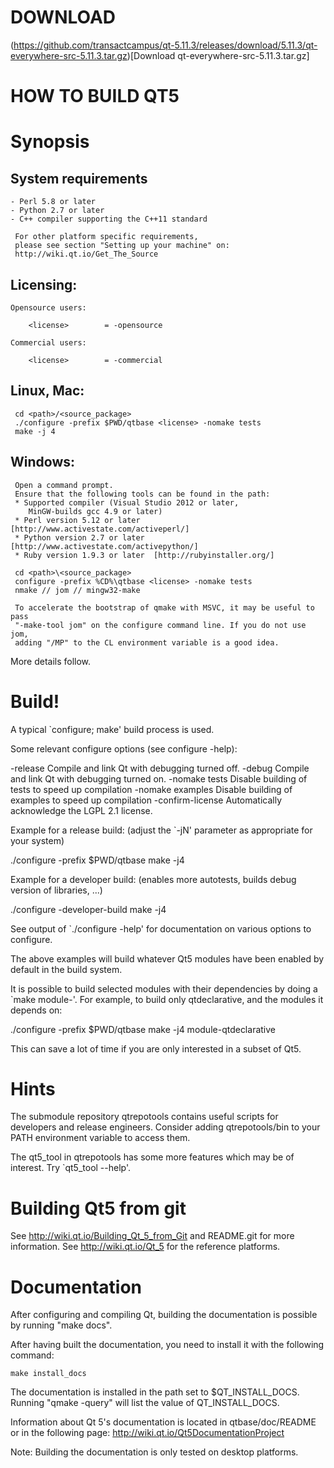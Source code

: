 DOWNLOAD
========

(https://github.com/transactcampus/qt-5.11.3/releases/download/5.11.3/qt-everywhere-src-5.11.3.tar.gz)[Download qt-everywhere-src-5.11.3.tar.gz]

HOW TO BUILD QT5
================


 Synopsis
 ========

   System requirements
   ------------------

    - Perl 5.8 or later
    - Python 2.7 or later
    - C++ compiler supporting the C++11 standard

     For other platform specific requirements,
     please see section "Setting up your machine" on:
     http://wiki.qt.io/Get_The_Source

   Licensing:
   ----------

    Opensource users:

        <license>        = -opensource

    Commercial users:

        <license>        = -commercial

   Linux, Mac:
   -----------

     cd <path>/<source_package>
     ./configure -prefix $PWD/qtbase <license> -nomake tests
     make -j 4

   Windows:
   --------

     Open a command prompt.
     Ensure that the following tools can be found in the path:
     * Supported compiler (Visual Studio 2012 or later,
        MinGW-builds gcc 4.9 or later)
     * Perl version 5.12 or later   [http://www.activestate.com/activeperl/]
     * Python version 2.7 or later  [http://www.activestate.com/activepython/]
     * Ruby version 1.9.3 or later  [http://rubyinstaller.org/]

     cd <path>\<source_package>
     configure -prefix %CD%\qtbase <license> -nomake tests
     nmake // jom // mingw32-make

     To accelerate the bootstrap of qmake with MSVC, it may be useful to pass
     "-make-tool jom" on the configure command line. If you do not use jom,
     adding "/MP" to the CL environment variable is a good idea.

 More details follow.

 Build!
 ======

 A typical `configure; make' build process is used.

 Some relevant configure options (see configure -help):

 -release              Compile and link Qt with debugging turned off.
 -debug                Compile and link Qt with debugging turned on.
 -nomake tests         Disable building of tests to speed up compilation
 -nomake examples      Disable building of examples to speed up compilation
 -confirm-license      Automatically acknowledge the LGPL 2.1 license.

 Example for a release build:
 (adjust the `-jN' parameter as appropriate for your system)

   ./configure -prefix $PWD/qtbase <license>
   make -j4

 Example for a developer build:
 (enables more autotests, builds debug version of libraries, ...)

   ./configure -developer-build <license>
   make -j4

 See output of `./configure -help' for documentation on various options to
 configure.

 The above examples will build whatever Qt5 modules have been enabled by
 default in the build system.

 It is possible to build selected modules with their dependencies by doing
 a `make module-<foo>'.  For example, to build only qtdeclarative,
 and the modules it depends on:

   ./configure -prefix $PWD/qtbase <license>
   make -j4 module-qtdeclarative

 This can save a lot of time if you are only interested in a subset of Qt5.


 Hints
 =====

 The submodule repository qtrepotools contains useful scripts for
 developers and release engineers. Consider adding qtrepotools/bin
 to your PATH environment variable to access them.

 The qt5_tool in qtrepotools has some more features which may be of interest.
 Try `qt5_tool --help'.


 Building Qt5 from git
 =====================
 See http://wiki.qt.io/Building_Qt_5_from_Git and README.git
 for more information.
 See http://wiki.qt.io/Qt_5 for the reference platforms.


 Documentation
 =============

 After configuring and compiling Qt, building the documentation is possible by running
 "make docs".

 After having built the documentation, you need to install it with the following
 command:

    make install_docs

 The documentation is installed in the path set to $QT_INSTALL_DOCS.
 Running "qmake -query" will list the value of QT_INSTALL_DOCS.

 Information about Qt 5's documentation is located in qtbase/doc/README
 or in the following page: http://wiki.qt.io/Qt5DocumentationProject

 Note: Building the documentation is only tested on desktop platforms.
